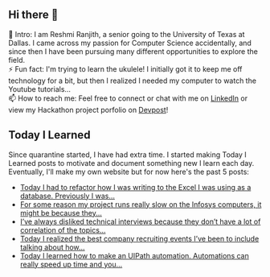 ## Hi there 👋

🔭  Intro: I am Reshmi Ranjith, a senior going to the University of Texas at Dallas. I came across my passion for Computer Science accidentally, and since then I have been pursuing many different opportunities to explore the field.
<br/> ⚡ Fun fact: I'm trying to learn the ukulele! I initially got it to keep me off technology for a bit, but then I realized I needed my computer to watch the Youtube tutorials...
<br/>📫  How to reach me: Feel free to connect or chat with me on [LinkedIn](https://www.linkedin.com/in/reshmi-ranjith/) or view my Hackathon project porfolio on [Devpost](https://devpost.com/ReshmiCode)!

## Today I Learned

Since quarantine started, I have had extra time. I started making Today I Learned posts to motivate and document something new I learn each day. Eventually, I'll make my own website but for now here's the past 5 posts:

<!-- BLOG-POST-LIST:START -->
- [Today I had to refactor how I was writing to the Excel I was using as a database. Previously I was...](https://simplyprogramming.tumblr.com/post/626207878084182017)
- [For some reason my project runs really slow on the Infosys computers, it might be because they...](https://simplyprogramming.tumblr.com/post/626122717572333568)
- [I’ve always disliked technical interviews because they don’t have a lot of correlation of the topics...](https://simplyprogramming.tumblr.com/post/626029334166142976)
- [Today I realized the best company recruiting events I&rsquo;ve been to include talking about how...](https://simplyprogramming.tumblr.com/post/625943164703965184)
- [Today I learned how to make an UIPath automation. Automations can really speed up time and you...](https://simplyprogramming.tumblr.com/post/625848820779139072)
<!-- BLOG-POST-LIST:END -->

<!--
**ReshmiCode/ReshmiCode** is a ✨ _special_ ✨ repository because its `README.md` (this file) appears on your GitHub profile.

Here are some ideas to get you started:

- 🔭 I’m currently working on ...
- 🌱 I’m currently learning ...
- 👯 I’m looking to collaborate on ...
- 🤔 I’m looking for help with ...
- 💬 Ask me about ...
- 📫 How to reach me: ...
- 😄 Pronouns: ...
- ⚡ Fun fact: ...
-->
